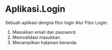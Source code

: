 # Aplikasi.Login
Sebuah aplikasi dengna fitur login
Alur Fitur Login:
1. Masukkan email dan password.
2. Memvalidasi masukkan.
3. Menampilkan halaman beranda.
